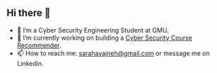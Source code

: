 ## Hi there 👋

- 🔭 I’m a Cyber Security Engineering Student at GMU. 
- 🌱 I’m currently working on building a [Cyber Security Course Recommender]([url](https://github.com/sara-hay/secure-skills)).
- 📫 How to reach me: sarahayajneh@gmail.com or message me on Linkedin.

